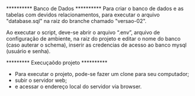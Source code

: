********** Banco de Dados **********
Para criar o banco de dados e as tabelas com devidos relacionamentos, para executar o arquivo "database.sql" na raiz do branche chamado "versao-02".

Ao executar o script, deve-se abrir o arquivo “.env”, arquivo de configuração de ambiente, na raiz do projeto e editar o nome do banco (caso auterar o schema), inserir as credencias de acesso ao banco mysql (usuário e senha).

********* Execuçaõdo projeto **********
- Para executar o projeto, pode-se fazer um clone para seu computador;
- subir o servidor web;
- e acessar o endereço local do servidor via browser.